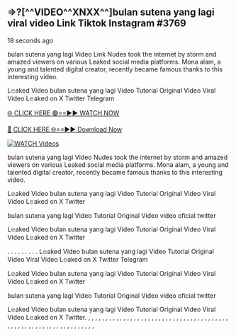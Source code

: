 ## =>?[^^VIDEO^^XNXX^^]bulan sutena yang lagi viral video Link Tiktok Instagram #3769

18 seconds ago

bulan sutena yang lagi Video Link Nudes took the internet by storm and amazed viewers on various Leaked social media platforms. Mona alam, a young and talented digital creator, recently became famous thanks to this interesting video.

L𝚎aked Video bulan sutena yang lagi Video Tutorial Original Video Viral Video L𝚎aked on X Twitter Telegram

[🌐 CLICK HERE 🟢==►► WATCH NOW](https://dekho-ki-hoy-07-2k25.blogspot.com/2025/01/viral-on.html)

[🔴 CLICK HERE 🌐==►► Download Now](https://dekho-ki-hoy-07-2k25.blogspot.com/2025/01/viral-on.html)

[![WATCH Videos](https://i.imgur.com/dJHk4Zq.gif)](https://dekho-ki-hoy-07-2k25.blogspot.com/2025/01/viral-on.html)

bulan sutena yang lagi Video Nudes took the internet by storm and amazed viewers on various Leaked social media platforms. Mona alam, a young and talented digital creator, recently became famous thanks to this interesting video.

L𝚎aked Video bulan sutena yang lagi Video Tutorial Original Video Viral Video L𝚎aked on X Twitter

bulan sutena yang lagi Video Tutorial Original Video video oficial twitter

L𝚎aked Video bulan sutena yang lagi Video Tutorial Original Video Viral Video L𝚎aked on X Twitter

. . . . . . . . . L𝚎aked Video bulan sutena yang lagi Video Tutorial Original Video Viral Video L𝚎aked on X Twitter Telegram

L𝚎aked Video bulan sutena yang lagi Video Tutorial Original Video Viral Video L𝚎aked on X Twitter

bulan sutena yang lagi Video Tutorial Original Video video oficial twitter

L𝚎aked Video bulan sutena yang lagi Video Tutorial Original Video Viral Video L𝚎aked on X Twitter.
,
,
,
,
,
,
,
,
,
,
,
,
,
,
,
,
,
,
,
,
,
,
,
,
,
,
,
,
,
,
,
,
,
,
,
,
,
,
,
,
,
,
,
,
,
,
,
,
,
,
,
,
,
,
,
,
,
,
,
,
,
,
,
,
,